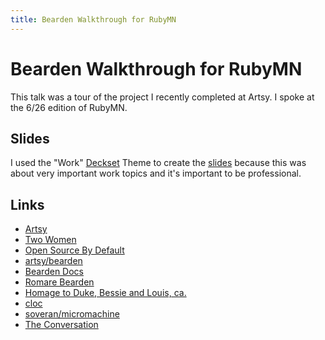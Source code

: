 ```yaml
---
title: Bearden Walkthrough for RubyMN
---
```


# Bearden Walkthrough for RubyMN

This talk was a tour of the project I recently completed at Artsy. I spoke at the 6/26 edition of RubyMN.

## Slides

I used the "Work" [Deckset][deckset] Theme to create the [slides][pdf] because this was about very important work topics and it's important to be professional.

[deckset]: https://www.decksetapp.com/
[pdf]: https://www.jonallured.com/slides/bearden-talk.pdf

## Links

* [Artsy][artsy]
* [Two Women][two_women]
* [Open Source By Default][open_by_default]
* [artsy/bearden][repo]
* [Bearden Docs][docs]
* [Romare Bearden][artsy_bearden]
* [Homage to Duke, Bessie and Louis, ca. ][duke]
* [cloc][cloc]
* [soveran/micromachine][micromachine]
* [The Conversation][convo]

[artsy]: https://www.artsy.net/
[artsy_bearden]: https://www.artsy.net/artist/romare-bearden
[duke]: https://www.artsy.net/artwork/romare-bearden-homage-to-duke-bessie-and-louis
[two_women]: https://www.artsy.net/artwork/romare-bearden-two-women-1
[open_by_default]: http://code.dblock.org/2015/02/09/becoming-open-source-by-default.html
[repo]: https://github.com/artsy/bearden
[cloc]: https://github.com/AlDanial/cloc
[micromachine]: https://github.com/soveran/micromachine
[convo]: https://www.artsy.net/artwork/romare-bearden-the-conversation-1
[docs]: https://github.com/artsy/bearden/tree/master/docs
